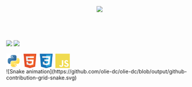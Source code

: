 <h1 align="center">
    <img src="https://readme-typing-svg.herokuapp.com/?font=Righteous&size=35&center=true&vCenter=true&width=500&height=70&duration=4000&color=F773E7FD&lines=Olá!+👋🏽;+Eu+sou+a+Ellóra!;"/>
</h1>
<br/><br/><br/>
<div>
  <img height="150em" src="https://github-readme-stats.vercel.app/api?username=olie-dc&show_icons=true&theme=dracula&include_all_commits=true&count_private=true"/>
  <img height="120em" src="https://github-readme-stats.vercel.app/api/top-langs/?username=olie-dc&layout=compact&langs_count=7&theme=dracula"/>
</div>


<div style="display: inline_block"><br>
  <img align="center" alt="ello-Python" heigth="30" width="40" src="https://raw.githubusercontent.com/devicons/devicon/master/icons/python/python-original.svg">
  <img align="center" alt="ello-HTML" heigth="30" width="40" src="https://raw.githubusercontent.com/devicons/devicon/master/icons/html5/html5-original.svg">
  <img align="center" alt="ello-CSS" heigth="30" width="40" src="https://raw.githubusercontent.com/devicons/devicon/master/icons/css3/css3-original.svg">
  <img align="center" alt="java-script" heigth="30" width="40" src="https://raw.githubusercontent.com/devicons/devicon/master/icons/javascript/javascript-plain.svg">
</div>

<div>
  ![Snake animation](https://github.com/olie-dc/olie-dc/blob/output/github-contribution-grid-snake.svg)
</div>
